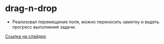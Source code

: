 # drag-n-drop
* Реализовал перемещение поля, можно переносить заметку и видеть прогресс выполнения задачи.


[Ссылка на слайдер](https://kuban23.github.io/drag-n-drop/)